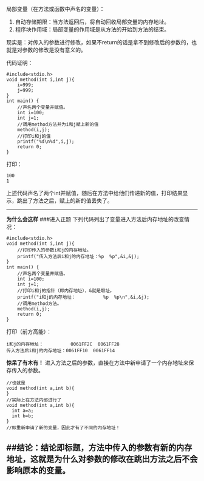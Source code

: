 局部变量（在方法或函数中声名的变量）：
1. 自动存储期限：当方法返回后，将自动回收局部变量的内存地址。
2. 程序块作用域：局部变量的作用域是从方法的开始到方法的结束。

现实是：对传入的参数进行修改，如果不return的话是拿不到修改后的参数的，也就是对参数的修改是没有意义的。

代码证明：
```
#include<stdio.h>
void method(int i,int j){
    i=999;
    j=999;
}
int main() {
    //声名两个变量并赋值。
    int i=100;
    int j=1;
    //调用method方法并为i和j赋上新的值
    method(i,j);
    //打印i和j的值
    printf("%d\n%d",i,j);
    return 0;
}
```
打印：
```
100
1
```
上述代码声名了两个int并赋值，随后在方法中给他们传递新的值，打印结果显示，跳出了方法之后，赋上的新的值丢失了。

---
**为什么会这样**
###进入正题
下列代码列出了变量进入方法后内存地址的改变情况：
```
#include<stdio.h>
void method(int i,int j){
    //打印传入的参数i和j的内存地址。
    printf("传入方法后i和j的内存地址：%p  %p",&i,&j);
}
int main() {
    //声名两个变量并赋值。
    int i=100;
    int j=1;
    //打印i和j的指针（即内存地址），&就是取址。
    printf("i和j的内存地址：          %p  %p\n",&i,&j);
    //调用method方法。
    method(i,j);
    return 0;
}
```
打印（前方高能）：
```
i和j的内存地址：          0061FF2C  0061FF28
传入方法后i和j的内存地址：0061FF10  0061FF14
```
**惊呆了有木有！**
进入方法之后的参数，直接在方法中新申请了一个内存地址来保存传入的参数。
```
//也就是
void method(int a,int b){
}
//实际上在方法内部进行了
void method(int a,int b){
  int a=a;
  int b=b;
}
//即重新申请了新的变量，因此才有了不同的内存地址！
```

##结论：结论即标题，方法中传入的参数有新的内存地址，这就是为什么对参数的修改在跳出方法之后不会影响原本的变量。
---

